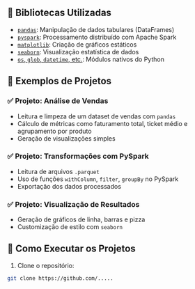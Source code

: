 
## 🧰 Bibliotecas Utilizadas

- [`pandas`](https://pandas.pydata.org/): Manipulação de dados tabulares (DataFrames)
- [`pyspark`](https://spark.apache.org/docs/latest/api/python/): Processamento distribuído com Apache Spark
- [`matplotlib`](https://matplotlib.org/): Criação de gráficos estáticos
- [`seaborn`](https://seaborn.pydata.org/): Visualização estatística de dados
- [`os`, `glob`, `datetime`, etc.](https://docs.python.org/3/): Módulos nativos do Python

## 📌 Exemplos de Projetos

### ✅ Projeto: Análise de Vendas
- Leitura e limpeza de um dataset de vendas com `pandas`
- Cálculo de métricas como faturamento total, ticket médio e agrupamento por produto
- Geração de visualizações simples

### ✅ Projeto: Transformações com PySpark
- Leitura de arquivos `.parquet`
- Uso de funções `withColumn`, `filter`, `groupBy` no PySpark
- Exportação dos dados processados

### ✅ Projeto: Visualização de Resultados
- Geração de gráficos de linha, barras e pizza
- Customização de estilo com `seaborn`

## 🧪 Como Executar os Projetos

1. Clone o repositório:
```bash
git clone https://github.com/.....
